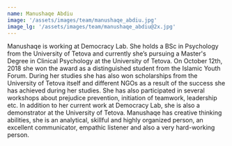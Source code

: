 ```yaml
---
name: Manushaqe Abdiu
image: '/assets/images/team/manushaqe_abdiu.jpg'
image_lg: '/assets/images/team/manushaqe_abdiu@2x.jpg'
---
```


Manushaqe is working at Democracy Lab. She holds a BSc in Psychology from the University of Tetova and currently she’s pursuing a Master's Degree in Clinical Psychology at the University of Tetova. On October 12th, 2018 she won the award as a distinguished student from the Islamic Youth Forum. During her studies she has also won scholarships from the University of Tetova itself and different NGOs as a result of the success she has achieved during her studies. She has also participated in several workshops about prejudice prevention, initiation of teamwork, leadership etc.  In addition to her current work at Democracy Lab, she is also a demonstrator at the University of Tetova. Manushaqe has creative thinking abilities, she is an analytical, skillful and highly organized person, an excellent communicator, empathic listener and  also a very hard-working person.